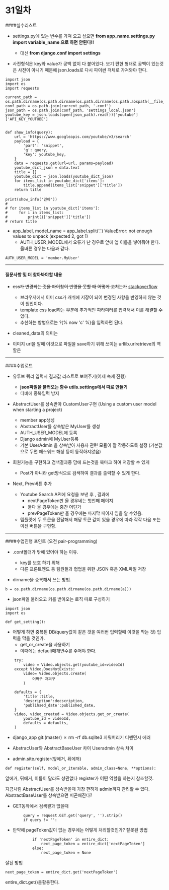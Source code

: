 # 31일차 
####실수리스트 

- settings.py에 있는 변수를 가져 오고 싶으면 __from app_name.settings.py import variable_name 으로 하면 안된다!!__ 
	- 대신 __from django.conf import settings__

- 사전형식은 key와 value가 공백 없이 다 붙어있다. 보기 편한 형태로 공백이 있는것은 사전이 아니기 때문에 json.loads로 다시 파이썬 객체로 가져와야 한다. 
```
import json
import os
import requests

current_path = os.path.dirname(os.path.dirname(os.path.dirname(os.path.abspath(__file__))))
conf_path = os.path.join(current_path, '.conf')
json_path = os.path.join(conf_path, 'settings_local.json')
youtube_key = json.loads(open(json_path).read())['youtube']['API_KEY_YOUTUBE']


def show_info(query):
    url = 'https://www.googleapis.com/youtube/v3/search'
    payload = {
        'part': 'snippet',
        'q': query,
        'key': youtube_key,
    }
    data = requests.get(url=url, params=payload)
    youtube_dict_json = data.text
    title = []
    youtube_dict = json.loads(youtube_dict_json)
    for items_list in youtube_dict['items']:
        title.append(items_list['snippet']['title'])
    return title

print(show_info('민아'))
#
# for items_list in youtube_dict['items']:
#     for i in items_list:
#         print(i['snippet']['title'])
# return title
```

- app_label, model_name = app_label.split('.')
ValueError: not enough values to unpack (expected 2, got 1)
	- AUTH_USER_MODEL에서 오류가 난 경우로 앞에 앱 이름을 넣어줘야 한다. 올바른 경우는 다음과 같다.
```
AUTH_USER_MODEL = 'member.MyUser' 
```


---
#### 질문사항 및 더 찾아봐야할 내용 

 - ~~css가 변경되는 것을 파이참이 반영을 못할 때 어떻게 고치는가~~ [stackoverflow](http://stackoverflow.com/questions/13446325/django-css-is-not-not-working)
 	- 브라우저에서 이미 css가 캐쉬에 저장이 되어 변경된 사항을 반영하지 않는 것이 원인이다. 
 	- template css load하는 부분에 추가적인 파라미터를 입력해서 이를 해결할 수 있다.
 	- 추천하는 방법으로는 ?{% now 'c' %}을 입력하면 된다. 
 
- cleaned_data의 의미는


- 이미지 url을 알때 이것으로 파일을 save하기 위해 쓰이는 urllib.urlretrieve의 역할은

---

####수업로드 

- 유투브 쿼리 입력시 결과값 리스트로 보여주기(어제 숙제 진행)
	- __json파일을 불러오는 함수 utils.settings에서 따로 만들기__
	- 디비에 중복입력 방지 
	
- AbstractUser를 상속받아 CustomUser구현 (Using a custom user model when starting a project)
	- member app생성
	- AbstractUser를 상속받은 MyUser를 생성
	- AUTH_USER_MODEL에 등록 
	- Django admin에 MyUser등록 
	- 기본 UserAdmin 을 상속받아 사용자 관련 모듈이 잘 작동하도록 설정 (기본값으로 두면 패스워드 해싱 등이 동작하지않음) 
	
- 회원기능을 구현하고 검색결과중 맘에 드는것을 북마크 하여 저장할 수 있게 
	- Post가 아니라 get방식으로 검색하여 결과를 출력할 수 있게 한다. 

- Next, Prev버튼 추가 
	- Youtube Search API에 요청을 보낸 후 , 결과에 
		- nextPageToken만 올 경우네는 첫번째 페이지
		- 둘다 올 경우에는 중간 어딘가 
		- prevPageToken만 올 경우에는 마지막 페이지 임을 알 수있음. 
	- 템플릿에 두 토큰을 전달해서 해당 토큰 값이 있을 경우에 따라 각각 다음 또는 이전 버튼을 구현함. 


---
####수업진행 포인트
(오전 pair-programming)

- .conf폴더가 밖에 있어야 하는 이유.
	- key를 보호 하기 위해
	- 다른 프론트엔드 등 팀원들과 협업을 위한 JSON 혹은 XML파일 저장
	
- dirname을 중복해서 쓰는 방법. 
```
b = os.path.dirname(os.path.dirname(os.path.dirname(a))) 
```

- json파일 불러오고 키를 받아오는 로직 따로 구성하기
```
import json
import os

def get_setting(): 
```

- 어떻게 하면 중복된 DB(query값이 같은 것을 여러번 입력할때 이것을 막는 것) 입력을 막을 것인가. 
	- get_or_create을 사용하기
	- 이때에는 default매개변수를 주어야 한다. 
```
    try:
        video = Video.objects.get(youtube_id=videoId)
    except Video.DoesNotExists:
        video= Video.objects.create(
            어쩌구 저쩌구
        )
    
    defaults = {
        'title':title, 
        'description':decscription, 
        'publihsed_date':published_date, 
    }
    video, video_created = Video.objects.get_or_create(
        youtube_id = videoId,
        defaults = defaults, 
    )
```

- django_app git:(master) ✗ rm -rf db.sqlite3 지워버리기 디펜던시 에러 


- AbstracUser와 AbstractBaseUser 차이 
Useradmin 상속 차이 

- admin.site.register(앞에거, 뒤에꺼)
```
def register(self, model_or_iterable, admin_class=None, **options):
```
앞에거, 뒤에거, 이름이 달라도 상관없다 
register가 어떤 역할을 하는지 참조할것. 

지금처럼 AbstractUser를 상속받을때 가장 편하게 admin까지 관리할 수 있다. 
AbstractBaseUser를 상속받으면 피곤해진다? 

- GET동작에서 검색결과 없을때 
```
        query = request.GET.get('query', '').strip()
        if query != '':
```

- 만약에 pageToken값이 없는 경우에는 어떻게 처리할것인가? 
잘못된 방법
```
            if 'nextPageToken' in entire_dict:
                next_page_token = entire_dict['nextPageToken']
            else:
                next_page_token = None
```
잘된 방법
```
next_page_token = entire_dict.get('nextPageToken')
```
entire_dict.get()을활용한다. 


